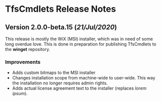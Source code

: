 # TfsCmdlets Release Notes

## Version 2.0.0-beta.15 (_21/Jul/2020_)

This release is mostly the WiX (MSI) installer, which was in need of some long overdue love. This is done in preparation for publishing TfsCmdlets to the **winget** repository.

### Improvements

- Adds custom bitmaps to the MSI installer
- Changes installation scope from machine-wide to user-wide. This way the installation no longer requires admin rights.
- Adds actual license agreement text to the installer (replaces _lorem ipsum_).
